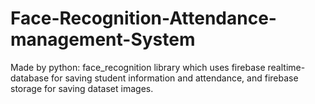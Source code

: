 # Face-Recognition-Attendance-management-System

Made by python: face_recognition library which uses firebase realtime-database for saving student information and attendance, and firebase storage for saving dataset images.
